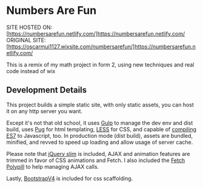# Numbers Are Fun

SITE HOSTED ON: [https://numbersarefun.netlify.com/]https://numbersarefun.netlify.com/
ORIGINAL SITE: [https://oscarmui1127.wixsite.com/numbersarefun/]https://numbersarefun.netlify.com/

This is a remix of my math project in form 2, using new techniques and real code instead of wix

## Development Details
This project builds a simple static site, with only static assets, you can host it on any http server you want.

Except it's not that old school, it uses [Gulp](http://gulpjs.com/) to manage the dev env and dist build, uses [Pug](https://pugjs.org/api/getting-started.html) for html templating, [LESS](http://lesscss.org/) for CSS, and capable of [compiling ES7](https://babeljs.io/docs/plugins/preset-es2017/) to Javascript, too. In production mode (dist build), assets are bundled, minified, and revved to speed up loading and allow usage of server cache.

Please note that [jQuery slim](http://jquery.com/download/) is included, AJAX and animation features are trimmed in favor of CSS animations and Fetch. I also included the [Fetch Polypill](https://github.com/github/fetch) to help managing AJAX calls.

Lastly, [BootstrapV4](https://v4-alpha.getbootstrap.com/) is included for css scaffolding.